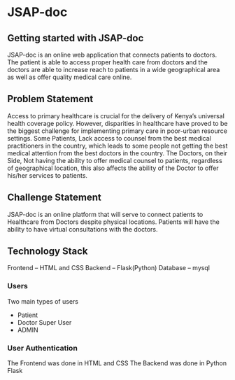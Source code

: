 # JSAP-doc

## Getting started with JSAP-doc
JSAP-doc is an online web application that connects patients to doctors. The patient is able to access proper health care from doctors and the doctors are able to increase reach to patients in a wide geographical area as well as offer quality medical care online.

## Problem Statement
Access to primary healthcare is crucial for the delivery of Kenya’s universal health coverage policy. However, disparities in healthcare have proved to be the biggest challenge for implementing primary care in poor-urban resource settings. Some Patients, Lack access to counsel from the best medical practitioners in the country, which leads to some people not getting the best medical attention from the best doctors in the country. The Doctors, on their Side, Not having the ability to offer medical counsel to patients, regardless of geographical location, this also affects the ability of the Doctor to offer his/her services to patients.

## Challenge Statement
JSAP-doc is an online platform that will serve to connect patients to Healthcare from Doctors despite physical locations. Patients will have the ability to have virtual consultations with the doctors.

## Technology Stack
Frontend – HTML and CSS
Backend – Flask(Python)
Database – mysql

### Users
Two main types of users
- Patient
- Doctor
Super User
- ADMIN

### User Authentication
The Frontend was done in HTML and CSS
The Backend was done in Python Flask
